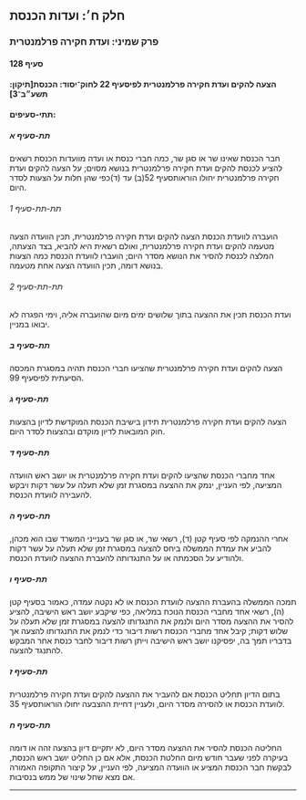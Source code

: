 ## חלק ח׳: ועדות הכנסת

### פרק שמיני: ועדת חקירה פרלמנטרית

#### סעיף 128

**הצעה להקים ועדת חקירה פרלמנטרית לפיסעיף 22 לחוק־יסוד: הכנסת[תיקון: תשע״ב־3]**



#### תתי-סעיפים:

##### תת-סעיף א

חבר הכנסת 
שאינו שר או סגן שר, כמה חברי כנסת או ועדה מוועדות הכנסת רשאים להציע 
לכנסת להקים ועדת חקירה פרלמנטרית בנושא מסוים; על הצעה להקים ועדת חקירה 
פרלמנטרית יחולו הוראותסעיף 52(ב) עד (ד)כפי שהן חלות על הצעות לסדר היום.

###### תת-תת-סעיף 1

הועברה לוועדת הכנסת הצעה להקים ועדת חקירה פרלמנטרית, תכין הוועדה הצעה 
מטעמה להקים ועדת חקירה פרלמנטרית, ואולם רשאית היא להביא, בצד הצעתה, 
המלצה לכנסת להסיר את הנושא מסדר היום; הועברו לוועדת הכנסת כמה הצעות 
בנושא דומה, תכין הוועדה הצעה אחת מטעמה.

###### תת-תת-סעיף 2

ועדת הכנסת תכין את ההצעה בתוך שלושים ימים מיום שהועברה אליה, וימי הפגרה לא יבואו במניין.

##### תת-סעיף ב

הצעה להקים ועדת חקירה פרלמנטרית שהציעו חברי הכנסת תהיה במסגרת המכסה הסיעתית לפיסעיף 99.

##### תת-סעיף ג

הצעה להקים ועדת חקירה פרלמנטרית תידון בישיבת הכנסת המוקדשת לדיון בהצעות חוק המובאות לדיון מוקדם ובהצעות לסדר היום.

##### תת-סעיף ד

אחד מחברי 
הכנסת שהציעו להקים ועדת חקירה פרלמנטרית או יושב ראש הוועדה המציעה, לפי 
העניין, ינמק את ההצעה במסגרת זמן שלא תעלה על עשר דקות ויבקש להעבירה 
לוועדת הכנסת.

##### תת-סעיף ה

אחרי 
ההנמקה לפי סעיף קטן (ד), רשאי שר, או סגן שר בענייני המשרד שבו הוא מכהן, 
להביע את עמדת הממשלה ביחס להצעה במסגרת זמן שלא תעלה על עשר דקות ולהודיע 
על הסכמתה או על התנגדותה להעברת ההצעה לוועדת הכנסת.

##### תת-סעיף ו

תמכה 
הממשלה בהעברת ההצעה לוועדת הכנסת או לא נקטה עמדה, כאמור בסעיף קטן (ה), 
רשאי אחד מחברי הכנסת הנוכח במליאה, כפי שיקבע יושב ראש הישיבה, להציע 
להסיר את ההצעה מסדר היום ולנמק את התנגדותו להצעה במסגרת זמן שלא תעלה על 
שלוש דקות; קיבל אחד מחברי הכנסת רשות דיבור כדי לנמק את התנגדותו להצעה אך
 בדבריו תמך בה, יפסיקנו יושב ראש הישיבה וייתן רשות דיבור לחבר כנסת אחר 
המבקש להתנגד להצעה.

##### תת-סעיף ז

בתום הדיון
 תחליט הכנסת אם להעביר את ההצעה להקים ועדת חקירה פרלמנטרית לוועדת הכנסת 
או להסירה מסדר היום, ולעניין דחיית ההצבעה יחולו הוראותסעיף 35.

##### תת-סעיף ח

החליטה 
הכנסת להסיר את ההצעה מסדר היום, לא יתקיים דיון בהצעה זהה או דומה בעיקרה 
לפני שעבר חודש מיום החלטת הכנסת, אלא אם כן החליט יושב ראש הכנסת, לבקשת 
חבר הכנסת המציע או הוועדה המציעה, לפי העניין, על קיצור התקופה האמורה אם 
מצא שחל שינוי של ממש בנסיבות.

----

